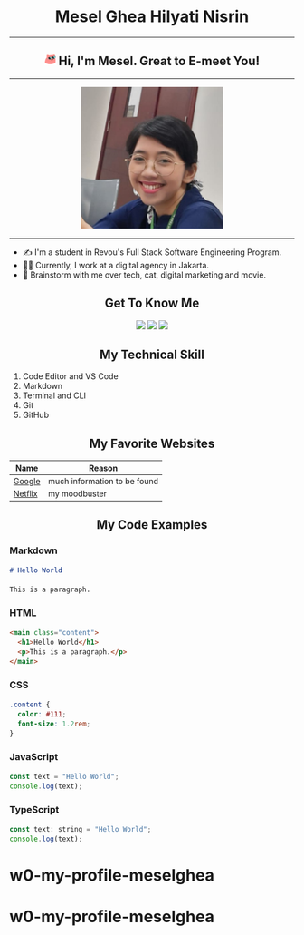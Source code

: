 # <center> Mesel Ghea Hilyati Nisrin </center>
----------
## <center> <img src="Photo/meselcoolcat.gif" width="20"/> Hi, I'm Mesel. Great to E-meet You! </center>
---
<center> <img src="Photo/photo%20mesel%20ghea.jpg" width="250"/> </center>

---
- :writing_hand: I'm a student in Revou's Full Stack Software Engineering Program. 
- :woman_technologist: Currently, I work at a digital agency in Jakarta.
- :speech_balloon: Brainstorm with me over tech, cat, digital marketing and movie.




## <center> Get To Know Me </center>

<center> <p><a href="https://www.linkedin.com/in/mesel-ghea/"><img src="https://img.shields.io/badge/linkedin-%230077B5.svg?&style=for-the-badge&logo=linkedin&logoColor=white" height=25></a> <a href="https://www.instagram.com/earthcell09/"><img src="https://img.shields.io/badge/Instagram-E4405F?style=for-the-badge&logo=instagram&logoColor=white" height=25></a> <a href="mesel.ghea.h.n@gmail.com"><img src="https://img.shields.io/badge/Gmail-D14836?style=for-the-badge&logo=gmail&logoColor=white" height=25></a> </center>

## <center> My Technical Skill </center>

1. Code Editor and VS Code
2. Markdown
3. Terminal and CLI
4. Git
5. GitHub

## <center> My Favorite Websites </center>

| Name                                | Reason                       |
| ---------------------------------- | -----------------------------|
| [Google](https://www.google.com/)   | much information to be found |
| [Netflix](https://www.netflix.com/) | my moodbuster                |

## <center> My Code Examples </center>

### Markdown

```markdown
# Hello World

This is a paragraph.
```

### HTML

```html
<main class="content">
  <h1>Hello World</h1>
  <p>This is a paragraph.</p>
</main>
```

### CSS

```css
.content {
  color: #111;
  font-size: 1.2rem;
}
```

### JavaScript

```js
const text = "Hello World";
console.log(text);
```

### TypeScript

```js
const text: string = "Hello World";
console.log(text);
```
# w0-my-profile-meselghea
# w0-my-profile-meselghea

